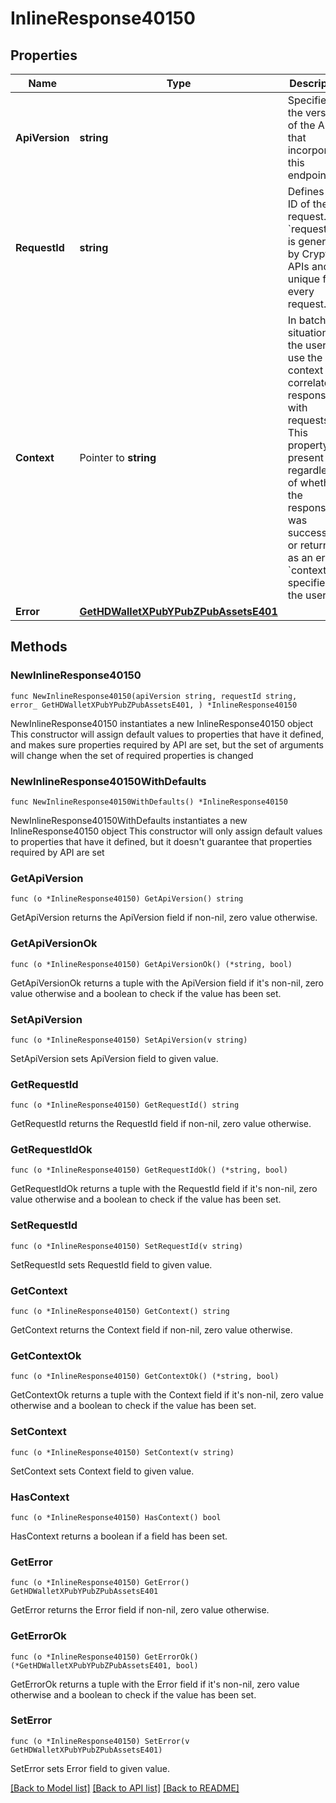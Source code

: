 # InlineResponse40150

## Properties

Name | Type | Description | Notes
------------ | ------------- | ------------- | -------------
**ApiVersion** | **string** | Specifies the version of the API that incorporates this endpoint. | 
**RequestId** | **string** | Defines the ID of the request. The &#x60;requestId&#x60; is generated by Crypto APIs and it&#39;s unique for every request. | 
**Context** | Pointer to **string** | In batch situations the user can use the context to correlate responses with requests. This property is present regardless of whether the response was successful or returned as an error. &#x60;context&#x60; is specified by the user. | [optional] 
**Error** | [**GetHDWalletXPubYPubZPubAssetsE401**](GetHDWalletXPubYPubZPubAssetsE401.md) |  | 

## Methods

### NewInlineResponse40150

`func NewInlineResponse40150(apiVersion string, requestId string, error_ GetHDWalletXPubYPubZPubAssetsE401, ) *InlineResponse40150`

NewInlineResponse40150 instantiates a new InlineResponse40150 object
This constructor will assign default values to properties that have it defined,
and makes sure properties required by API are set, but the set of arguments
will change when the set of required properties is changed

### NewInlineResponse40150WithDefaults

`func NewInlineResponse40150WithDefaults() *InlineResponse40150`

NewInlineResponse40150WithDefaults instantiates a new InlineResponse40150 object
This constructor will only assign default values to properties that have it defined,
but it doesn't guarantee that properties required by API are set

### GetApiVersion

`func (o *InlineResponse40150) GetApiVersion() string`

GetApiVersion returns the ApiVersion field if non-nil, zero value otherwise.

### GetApiVersionOk

`func (o *InlineResponse40150) GetApiVersionOk() (*string, bool)`

GetApiVersionOk returns a tuple with the ApiVersion field if it's non-nil, zero value otherwise
and a boolean to check if the value has been set.

### SetApiVersion

`func (o *InlineResponse40150) SetApiVersion(v string)`

SetApiVersion sets ApiVersion field to given value.


### GetRequestId

`func (o *InlineResponse40150) GetRequestId() string`

GetRequestId returns the RequestId field if non-nil, zero value otherwise.

### GetRequestIdOk

`func (o *InlineResponse40150) GetRequestIdOk() (*string, bool)`

GetRequestIdOk returns a tuple with the RequestId field if it's non-nil, zero value otherwise
and a boolean to check if the value has been set.

### SetRequestId

`func (o *InlineResponse40150) SetRequestId(v string)`

SetRequestId sets RequestId field to given value.


### GetContext

`func (o *InlineResponse40150) GetContext() string`

GetContext returns the Context field if non-nil, zero value otherwise.

### GetContextOk

`func (o *InlineResponse40150) GetContextOk() (*string, bool)`

GetContextOk returns a tuple with the Context field if it's non-nil, zero value otherwise
and a boolean to check if the value has been set.

### SetContext

`func (o *InlineResponse40150) SetContext(v string)`

SetContext sets Context field to given value.

### HasContext

`func (o *InlineResponse40150) HasContext() bool`

HasContext returns a boolean if a field has been set.

### GetError

`func (o *InlineResponse40150) GetError() GetHDWalletXPubYPubZPubAssetsE401`

GetError returns the Error field if non-nil, zero value otherwise.

### GetErrorOk

`func (o *InlineResponse40150) GetErrorOk() (*GetHDWalletXPubYPubZPubAssetsE401, bool)`

GetErrorOk returns a tuple with the Error field if it's non-nil, zero value otherwise
and a boolean to check if the value has been set.

### SetError

`func (o *InlineResponse40150) SetError(v GetHDWalletXPubYPubZPubAssetsE401)`

SetError sets Error field to given value.



[[Back to Model list]](../README.md#documentation-for-models) [[Back to API list]](../README.md#documentation-for-api-endpoints) [[Back to README]](../README.md)


